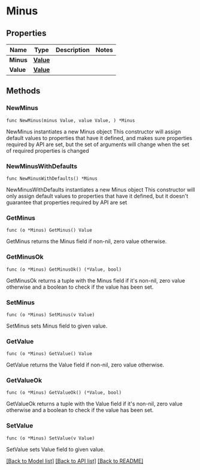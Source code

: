 # Minus

## Properties

Name | Type | Description | Notes
------------ | ------------- | ------------- | -------------
**Minus** | [**Value**](Value.md) |  | 
**Value** | [**Value**](Value.md) |  | 

## Methods

### NewMinus

`func NewMinus(minus Value, value Value, ) *Minus`

NewMinus instantiates a new Minus object
This constructor will assign default values to properties that have it defined,
and makes sure properties required by API are set, but the set of arguments
will change when the set of required properties is changed

### NewMinusWithDefaults

`func NewMinusWithDefaults() *Minus`

NewMinusWithDefaults instantiates a new Minus object
This constructor will only assign default values to properties that have it defined,
but it doesn't guarantee that properties required by API are set

### GetMinus

`func (o *Minus) GetMinus() Value`

GetMinus returns the Minus field if non-nil, zero value otherwise.

### GetMinusOk

`func (o *Minus) GetMinusOk() (*Value, bool)`

GetMinusOk returns a tuple with the Minus field if it's non-nil, zero value otherwise
and a boolean to check if the value has been set.

### SetMinus

`func (o *Minus) SetMinus(v Value)`

SetMinus sets Minus field to given value.


### GetValue

`func (o *Minus) GetValue() Value`

GetValue returns the Value field if non-nil, zero value otherwise.

### GetValueOk

`func (o *Minus) GetValueOk() (*Value, bool)`

GetValueOk returns a tuple with the Value field if it's non-nil, zero value otherwise
and a boolean to check if the value has been set.

### SetValue

`func (o *Minus) SetValue(v Value)`

SetValue sets Value field to given value.



[[Back to Model list]](../README.md#documentation-for-models) [[Back to API list]](../README.md#documentation-for-api-endpoints) [[Back to README]](../README.md)


